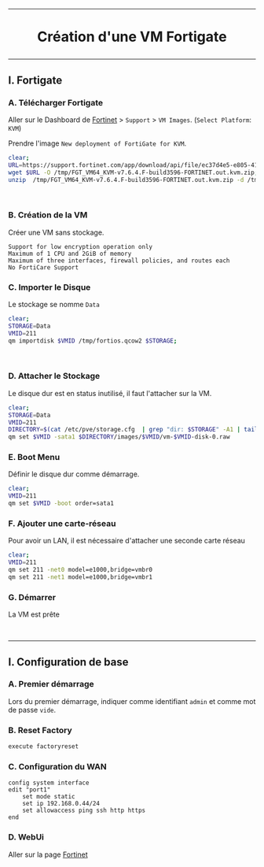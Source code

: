 ---------------------------------------------------------------------------------------------------------------------------------------
# <p align='center'> Création d'une VM Fortigate </p>
---------------------------------------------------------------------------------------------------------------------------------------
## I. Fortigate
### A. Télécharger Fortigate
Aller sur le Dashboard de [Fortinet](https://support.fortinet.com/asset/#/dashboard) > `Support` > `VM Images`.  (`Select Platform`: `KVM`)

Prendre l'image `New deployment of FortiGate for KVM`.

```bash
clear;
URL=https://support.fortinet.com/app/download/api/file/ec37d4e5-e805-41e4-98dd-43d04743181f
wget $URL -O /tmp/FGT_VM64_KVM-v7.6.4.F-build3596-FORTINET.out.kvm.zip;
unzip  /tmp/FGT_VM64_KVM-v7.6.4.F-build3596-FORTINET.out.kvm.zip -d /tmp;
```

<br />

### B. Création de la VM
Créer une VM sans stockage.

```
Support for low encryption operation only
Maximum of 1 CPU and 2GiB of memory
Maximum of three interfaces, firewall policies, and routes each
No FortiCare Support
```


### C. Importer le Disque
Le stockage se nomme `Data`
```bash
clear;
STORAGE=Data
VMID=211
qm importdisk $VMID /tmp/fortios.qcow2 $STORAGE;
```

<br />

### D. Attacher le Stockage
Le disque dur est en status inutilisé, il faut l'attacher sur la VM.

```bash
clear;
STORAGE=Data
VMID=211
DIRECTORY=$(cat /etc/pve/storage.cfg  | grep "dir: $STORAGE" -A1 | tail -n 1 | cut -d " " -f 2)
qm set $VMID -sata1 $DIRECTORY/images/$VMID/vm-$VMID-disk-0.raw
```

### E. Boot Menu
Définir le disque dur comme démarrage.

```bash
clear;
VMID=211
qm set $VMID -boot order=sata1
```

### F. Ajouter une carte-réseau
Pour avoir un LAN, il est nécessaire d'attacher une seconde carte réseau
```bash
clear;
VMID=211
qm set 211 -net0 model=e1000,bridge=vmbr0
qm set 211 -net1 model=e1000,bridge=vmbr1
```

### G. Démarrer
La VM est prête

<br/>


---------------------------------------------------------------------------------------------------------------------------------------
## I. Configuration de base
### A. Premier démarrage
Lors du premier démarrage, indiquer comme identifiant `admin` et comme mot de passe `vide`.

### B. Reset Factory
```bash
execute factoryreset
```

### C. Configuration du WAN

```
config system interface
edit "port1"
    set mode static
    set ip 192.168.0.44/24
    set allowaccess ping ssh http https
end
```

### D. WebUi
Aller sur la page [Fortinet](http://192.168.0.44)
